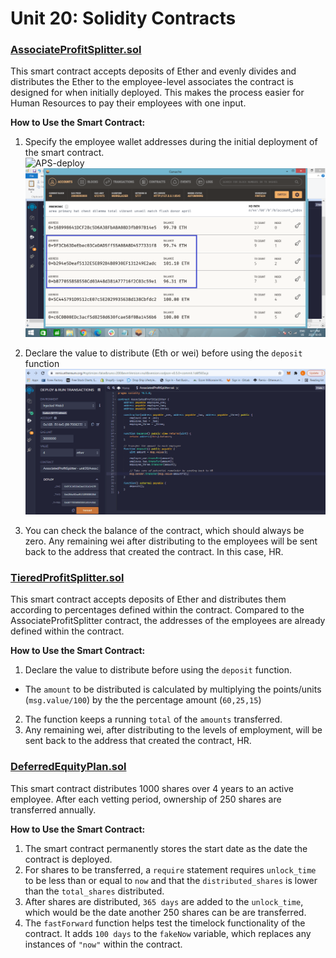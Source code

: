 # **Unit 20: Solidity Contracts**

### **<u>AssociateProfitSplitter.sol</u>**

This smart contract accepts deposits of Ether and evenly divides and distributes the Ether to the employee-level associates   the contract is designed for when initially deployed. This makes the process easier for Human Resources to pay their employees with one input. 

**How to Use the Smart Contract:**<br/>
1. Specify the employee wallet addresses during the initial deployment of the smart contract. <br/>
![APS-deploy](https://github.com/lendllampa/SolidityContracts/tree/main/Screenshots/APS-deploy.png)
![APS-deploy-addresses](https://github.com/lendllampa/SolidityContracts/blob/main/Screenshots/APS-deploy-addresses.png)

2. Declare the value to distribute (Eth or wei) before using the ```deposit``` function
![gif](https://github.com/lendllampa/SolidityContracts/blob/main/Screenshots/APS.gif)

3. You can check the balance of the contract, which should always be zero. Any remaining wei after distributing to the employees will be sent back to the address that created the contract. In this case, HR.

### **<u>TieredProfitSplitter.sol</u>**
This smart contract accepts deposits of Ether and distributes them according to percentages defined within the contract. Compared to the AssociateProfitSplitter contract, the addresses of the employees are already defined within the contract.

**How to Use the Smart Contract:**<br/>
1. Declare the value to distribute before using the ```deposit``` function.
-   The ```amount``` to be distributed is calculated by multiplying the points/units (```msg.value/100```) by the the percentage amount (```60,25,15```)
2. The function keeps a running ```total``` of the ```amounts``` transferred. 
3. Any remaining wei, after distributing to the levels of employment, will be sent back to the address that created the contract, HR.

### **<u>DeferredEquityPlan.sol**</u>
This smart contract distributes 1000 shares over 4 years to an active employee. After each vetting period, ownership of 250 shares are transferred annually.

**How to Use the Smart Contract:**<br/>
1. The smart contract permanently stores the start date as the date the contract is deployed. 
2. For shares to be transferred, a ```require``` statement requires ```unlock_time``` to be less than or equal to ```now``` and that the ```distributed_shares``` is lower than the ```total_shares``` distributed. 
3. After shares are distributed, ```365 days``` are added to the ```unlock_time```, which would be the date another 250 shares can be are transferred.
4. The ```fastForward``` function helps test the timelock functionality of the contract. It adds ```100 days``` to the ```fakeNow``` variable, which replaces any instances of ```"now"``` within the contract. 
